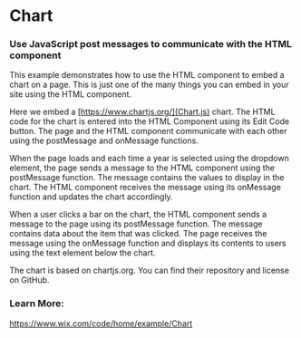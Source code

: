 # Chart
### Use JavaScript post messages to communicate with the HTML component

This example demonstrates how to use the HTML component to embed a chart on a page. This is just one of the many things you can embed in your site using the HTML component.

Here we embed a [https://www.chartjs.org/](Chart.js) chart. The HTML code for the chart is entered into the HTML Component using its Edit Code button. The page and the HTML component communicate with each other using the postMessage and onMessage functions.

When the page loads and each time a year is selected using the dropdown element, the page sends a message to the HTML component using the postMessage function. The message contains the values to display in the chart. The HTML component receives the message using its onMessage function and updates the chart accordingly.

When a user clicks a bar on the chart, the HTML component sends a message to the page using its postMessage function. The message contains data about the item that was clicked. The page receives the message using the onMessage function and displays its contents to users using the text element below the chart.

The chart is based on chartjs.org. You can find their repository and license on GitHub.

### Learn More:
https://www.wix.com/code/home/example/Chart
